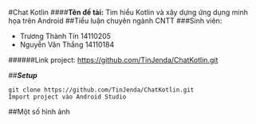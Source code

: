 #Chat Kotlin 
####**Tên đề tài:** Tìm hiểu Kotlin và xây dựng ứng dụng minh họa trên Android
##Tiểu luận chuyên ngành CNTT 
###Sinh viên:
-  Trương Thành Tín 14110205
-  Nguyễn Văn Thắng 14110184

######Link project: https://github.com/TinJenda/ChatKotlin.git

##***Setup***
```
git clone https://github.com/TinJenda/ChatKotlin.git
Import project vào Android Studio 
```
##Một số hình ảnh
